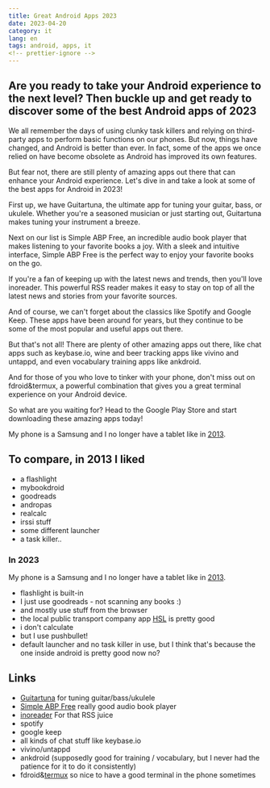 ```yaml
---
title: Great Android Apps 2023
date: 2023-04-20
category: it
lang: en
tags: android, apps, it
<!-- prettier-ignore -->
---
```


## Are you ready to take your Android experience to the next level? Then buckle up and get ready to discover some of the best Android apps of 2023

We all remember the days of using clunky task killers and relying on third-party
apps to perform basic functions on our phones. But now, things have changed, and
Android is better than ever. In fact, some of the apps we once relied on have
become obsolete as Android has improved its own features.

But fear not, there are still plenty of amazing apps out there that can enhance
your Android experience. Let's dive in and take a look at some of the best apps
for Android in 2023!

First up, we have Guitartuna, the ultimate app for tuning your guitar, bass, or
ukulele. Whether you're a seasoned musician or just starting out, Guitartuna
makes tuning your instrument a breeze.

Next on our list is Simple ABP Free, an incredible audio book player that makes
listening to your favorite books a joy. With a sleek and intuitive interface,
Simple ABP Free is the perfect way to enjoy your favorite books on the go.

If you're a fan of keeping up with the latest news and trends, then you'll love
inoreader. This powerful RSS reader makes it easy to stay on top of all the
latest news and stories from your favorite sources.

And of course, we can't forget about the classics like Spotify and Google Keep.
These apps have been around for years, but they continue to be some of the most
popular and useful apps out there.

But that's not all! There are plenty of other amazing apps out there, like chat
apps such as keybase.io, wine and beer tracking apps like vivino and untappd,
and even vocabulary training apps like ankdroid.

And for those of you who love to tinker with your phone, don't miss out on
fdroid&termux, a powerful combination that gives you a great terminal experience
on your Android device.

So what are you waiting for? Head to the Google Play Store and start downloading
these amazing apps today!

My phone is a Samsung and I no longer have a tablet like in
[2013](https://guldmyr.com/great-android-apps).

## To compare, in 2013 I liked

- a flashlight
- mybookdroid
- goodreads
- andropas
- realcalc
- irssi stuff
- some different launcher
- a task killer..

### In 2023

My phone is a Samsung and I no longer have a tablet like in
[2013](https://guldmyr.com/great-android-apps).

- flashlight is built-in
- I just use goodreads - not scanning any books :)
- and mostly use stuff from the browser
- the local public transport company app
  [HSL](https://play.google.com/store/apps/details?id=fi.hsl.app) is pretty good
- i don't calculate
- but I use pushbullet!
- default launcher and no task killer in use, but I think that's because the one
  inside android is pretty good now no?

## Links

- [Guitartuna](https://play.google.com/store/apps/details?id=com.ovelin.guitartuna)
  for tuning guitar/bass/ukulele
- [Simple ABP Free](https://play.google.com/store/apps/details?id=mdmt.sabp.free)
  really good audio book player
- [inoreader](https://inoreader.com/) For that RSS juice
- spotify
- google keep
- all kinds of chat stuff like keybase.io
- vivino/untappd
- ankdroid (supposedly good for training / vocabulary, but I never had the
  patience for it to do it consistently)
- fdroid&[termux](https://f-droid.org/packages/com.termux/) so nice to have a
  good terminal in the phone sometimes
